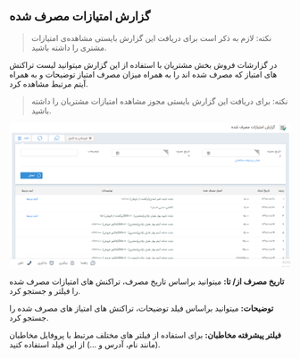 ﻿## گزارش امتیازات مصرف شده 



> نکته: لازم به ذکر است برای دریافت این گزارش بایستی  مشاهده‌ی امتیازات مشتری را داشته باشید.


در گزارشات فروش بخش مشتریان با استفاده از این گزارش میتوانید لیست تراکنش های امتیاز که مصرف شده اند را به همراه میزان مصرف امتیاز توضیحات و به همراه آیتم مرتبط مشاهده کرد.

> نکته: برای دریافت این گزارش بایستی مجوز مشاهده امتیازات مشتریان را داشته باشید.


![](63.png)

**تاریخ مصرف از/ تا:**  میتوانید براساس تاریخ مصرف، تراکنش های امتیازات مصرف شده را فیلتر و جستجو کرد.

**توضیحات:** میتوانید براساس فیلد توضیحات، تراکنش های امتیاز های مصرف شده را جستجو کرد.

 **فیلتر پیشرفته مخاطبان:**  برای استفاده از فیلتر های مختلف مرتبط با پروفایل مخاطبان (مانند نام، آدرس و ...) از این فیلد استفاده کنید.
